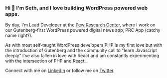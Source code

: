 ### Hi 👋 I'm Seth, and I love building WordPress powered web apps.

By day, I'm Lead Developer at the [Pew Research Center](https://www.pewresearch.org), where I work on our Gutenberg-first WordPress powered digital news app, PRC App (catchy name right?).

As with most self-taught WordPress developers PHP is my first love but with the introduction of Gutenberg and the community call to "learn Javascript deeply" I've also fallen in love with React and am constantly experimenting with the intersection of PHP and React.

Connect with me on [LinkedIn](https://www.linkedin.com/in/sethrubenstein/) or follow me on [Twitter](https://www.twitter.com/sethrubenstein).
